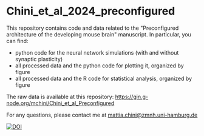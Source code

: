 # Chini_et_al_2024_preconfigured

This repository contains code and data related to the "Preconfigured architecture of the developing mouse brain" manuscript. 
In particular, you can find:
- python code for the neural network simulations (with and without synaptic plasticity)
- all processed data and the python code for plotting it, organized by figure
- all processed data and the R code for statistical analysis, organized by figure

The raw data is available at this repository: https://gin.g-node.org/mchini/Chini_et_al_Preconfigured

For any questions, please contact me at mattia.chini@zmnh.uni-hamburg.de

[![DOI](https://zenodo.org/badge/716604575.svg)](https://zenodo.org/doi/10.5281/zenodo.11091323)
